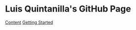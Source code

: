 # Luis Quintanilla's GitHub Page

[Content](http://google.com)
[Getting Started](./getting-started.md)